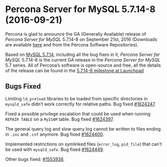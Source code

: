 # Percona Server for MySQL 5.7.14-8 (2016-09-21)

Percona is glad to announce the GA (Generally Available) release of *Percona Server for MySQL* 5.7.14-8 on September 21st, 2016 (Downloads are available [here](http://www.percona.com/downloads/Percona-Server-5.7/Percona-Server-5.7.14-8/)
and from the Percona Software Repositories).

Based on [MySQL 5.7.14](http://dev.mysql.com/doc/relnotes/mysql/5.7/en/news-5-7-14.html), including
all the bug fixes in it, *Percona Server for MySQL* 5.7.14-8 is the current GA release in
the *Percona Server for MySQL* 5.7 series. All of Percona’s software is open-source and
free, all the details of the release can be found in the [5.7.14-8 milestone at
Launchpad](https://launchpad.net/percona-server/+milestone/5.7.14-8)

## Bugs Fixed

Limiting `ld_preload` libraries to be loaded from specific directories in
`mysqld_safe` didn’t work correctly for relative paths. Bug fixed
[#1624247](https://bugs.launchpad.net/percona-server/+bug/1624247).

Fixed a possible privilege escalation that could be used when running `REPAIR
TABLE` on a `MyISAM` table. Bug fixed [#1624397](https://bugs.launchpad.net/percona-server/+bug/1624397).

The general query log and slow query log cannot be written to files ending in
`.ini` and `.cnf` anymore. Bug fixed [#1624400](https://bugs.launchpad.net/percona-server/+bug/1624400).

Implemented restrictions on symlinked files (`error_log`,
`pid_file`) that can’t be used with `mysqld_safe`. Bug fixed
[#1624449](https://bugs.launchpad.net/percona-server/+bug/1624449).

Other bugs fixed: [#1553938](https://bugs.launchpad.net/percona-server/+bug/1553938).
